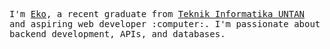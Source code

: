 <p>
  <samp>
    I'm <a href="https://murprakoso.vercel.app/" target="_blank">Eko</a>, a recent graduate from <a href="https://informatika.untan.ac.id/" target="_blank">Teknik Informatika UNTAN</a> and aspiring web developer :computer:. I'm passionate about backend development, APIs, and databases.
  </samp>
</p>
<br>
<br>
<br>
